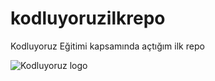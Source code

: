 # kodluyoruzilkrepo
Kodluyoruz Eğitimi kapsamında açtığım ilk repo

![Kodluyoruz logo](https://github.com/Kodluyoruz "Kodluyoruz logo")

